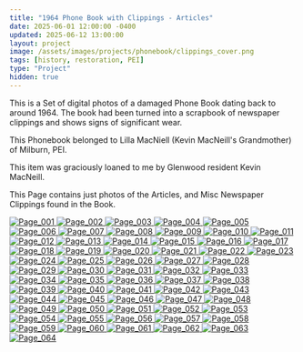 ```yaml
---
title: "1964 Phone Book with Clippings - Articles"
date: 2025-06-01 12:00:00 -0400
updated: 2025-06-12 13:00:00
layout: project
image: /assets/images/projects/phonebook/clippings_cover.png
tags: [history, restoration, PEI]
type: "Project"
hidden: true
---
```


This is a Set of digital photos of a damaged Phone Book dating back to around 1964. 
The book had been turned into a scrapbook of newspaper clippings and shows signs of significant wear. 

This Phonebook belonged to Lilla MacNiell (Kevin MacNeill's Grandmother) of Milburn, PEI.

This item was graciously loaned to me by Glenwood resident Kevin MacNeill.

This Page contains just photos of the Articles, and Misc Newspaper Clippings found in the Book.


<div class="gallery">
  <a href="{ '/assets/images/projects/phonebook/articles/photo001.jpg' | relative_url }">
    <img src="{ '/assets/images/projects/phonebook/articles/thumbnails/photo001.png' | relative_url }" alt="Page_001">
  </a>
  <a href="{ '/assets/images/projects/phonebook/articles/photo002.jpg' | relative_url }">
    <img src="{ '/assets/images/projects/phonebook/articles/thumbnails/photo002.png' | relative_url }" alt="Page_002">
  </a>
  <a href="{ '/assets/images/projects/phonebook/articles/photo003.jpg' | relative_url }">
    <img src="{ '/assets/images/projects/phonebook/articles/thumbnails/photo003.png' | relative_url }" alt="Page_003">
  </a>
  <a href="{ '/assets/images/projects/phonebook/articles/photo004.jpg' | relative_url }">
    <img src="{ '/assets/images/projects/phonebook/articles/thumbnails/photo004.png' | relative_url }" alt="Page_004">
  </a>
  <a href="{ '/assets/images/projects/phonebook/articles/photo005.jpg' | relative_url }">
    <img src="{ '/assets/images/projects/phonebook/articles/thumbnails/photo005.png' | relative_url }" alt="Page_005">
  </a>
  <a href="{ '/assets/images/projects/phonebook/articles/photo006.jpg' | relative_url }">
    <img src="{ '/assets/images/projects/phonebook/articles/thumbnails/photo006.png' | relative_url }" alt="Page_006">
  </a>
  <a href="{ '/assets/images/projects/phonebook/articles/photo007.jpg' | relative_url }">
    <img src="{ '/assets/images/projects/phonebook/articles/thumbnails/photo007.png' | relative_url }" alt="Page_007">
  </a>
  <a href="{ '/assets/images/projects/phonebook/articles/photo008.jpg' | relative_url }">
    <img src="{ '/assets/images/projects/phonebook/articles/thumbnails/photo008.png' | relative_url }" alt="Page_008">
  </a>
  <a href="{ '/assets/images/projects/phonebook/articles/photo009.jpg' | relative_url }">
    <img src="{ '/assets/images/projects/phonebook/articles/thumbnails/photo009.png' | relative_url }" alt="Page_009">
  </a>
  <a href="{ '/assets/images/projects/phonebook/articles/photo010.jpg' | relative_url }">
    <img src="{ '/assets/images/projects/phonebook/articles/thumbnails/photo010.png' | relative_url }" alt="Page_010">
  </a>
  <a href="{ '/assets/images/projects/phonebook/articles/photo011.jpg' | relative_url }">
    <img src="{ '/assets/images/projects/phonebook/articles/thumbnails/photo011.png' | relative_url }" alt="Page_011">
  </a>
  <a href="{ '/assets/images/projects/phonebook/articles/photo012.jpg' | relative_url }">
    <img src="{ '/assets/images/projects/phonebook/articles/thumbnails/photo012.png' | relative_url }" alt="Page_012">
  </a>
  <a href="{ '/assets/images/projects/phonebook/articles/photo013.jpg' | relative_url }">
    <img src="{ '/assets/images/projects/phonebook/articles/thumbnails/photo013.png' | relative_url }" alt="Page_013">
  </a>
  <a href="{ '/assets/images/projects/phonebook/articles/photo014.jpg' | relative_url }">
    <img src="{ '/assets/images/projects/phonebook/articles/thumbnails/photo014.png' | relative_url }" alt="Page_014">
  </a>
  <a href="{ '/assets/images/projects/phonebook/articles/photo015.jpg' | relative_url }">
    <img src="{ '/assets/images/projects/phonebook/articles/thumbnails/photo015.png' | relative_url }" alt="Page_015">
  </a>
  <a href="{ '/assets/images/projects/phonebook/articles/photo016.jpg' | relative_url }">
    <img src="{ '/assets/images/projects/phonebook/articles/thumbnails/photo016.png' | relative_url }" alt="Page_016">
  </a>
  <a href="{ '/assets/images/projects/phonebook/articles/photo017.jpg' | relative_url }">
    <img src="{ '/assets/images/projects/phonebook/articles/thumbnails/photo017.png' | relative_url }" alt="Page_017">
  </a>
  <a href="{ '/assets/images/projects/phonebook/articles/photo018.jpg' | relative_url }">
    <img src="{ '/assets/images/projects/phonebook/articles/thumbnails/photo018.png' | relative_url }" alt="Page_018">
  </a>
  <a href="{ '/assets/images/projects/phonebook/articles/photo019.jpg' | relative_url }">
    <img src="{ '/assets/images/projects/phonebook/articles/thumbnails/photo019.png' | relative_url }" alt="Page_019">
  </a>
  <a href="{ '/assets/images/projects/phonebook/articles/photo020.jpg' | relative_url }">
    <img src="{ '/assets/images/projects/phonebook/articles/thumbnails/photo020.png' | relative_url }" alt="Page_020">
  </a>
  <a href="{ '/assets/images/projects/phonebook/articles/photo021.jpg' | relative_url }">
    <img src="{ '/assets/images/projects/phonebook/articles/thumbnails/photo021.png' | relative_url }" alt="Page_021">
  </a>
  <a href="{ '/assets/images/projects/phonebook/articles/photo022.jpg' | relative_url }">
    <img src="{ '/assets/images/projects/phonebook/articles/thumbnails/photo022.png' | relative_url }" alt="Page_022">
  </a>
  <a href="{ '/assets/images/projects/phonebook/articles/photo023.jpg' | relative_url }">
    <img src="{ '/assets/images/projects/phonebook/articles/thumbnails/photo023.png' | relative_url }" alt="Page_023">
  </a>
  <a href="{ '/assets/images/projects/phonebook/articles/photo024.jpg' | relative_url }">
    <img src="{ '/assets/images/projects/phonebook/articles/thumbnails/photo024.png' | relative_url }" alt="Page_024">
  </a>
  <a href="{ '/assets/images/projects/phonebook/articles/photo025.jpg' | relative_url }">
    <img src="{ '/assets/images/projects/phonebook/articles/thumbnails/photo025.png' | relative_url }" alt="Page_025">
  </a>
  <a href="{ '/assets/images/projects/phonebook/articles/photo026.jpg' | relative_url }">
    <img src="{ '/assets/images/projects/phonebook/articles/thumbnails/photo026.png' | relative_url }" alt="Page_026">
  </a>
  <a href="{ '/assets/images/projects/phonebook/articles/photo027.jpg' | relative_url }">
    <img src="{ '/assets/images/projects/phonebook/articles/thumbnails/photo027.png' | relative_url }" alt="Page_027">
  </a>
  <a href="{ '/assets/images/projects/phonebook/articles/photo028.jpg' | relative_url }">
    <img src="{ '/assets/images/projects/phonebook/articles/thumbnails/photo028.png' | relative_url }" alt="Page_028">
  </a>
  <a href="{ '/assets/images/projects/phonebook/articles/photo029.jpg' | relative_url }">
    <img src="{ '/assets/images/projects/phonebook/articles/thumbnails/photo029.png' | relative_url }" alt="Page_029">
  </a>
  <a href="{ '/assets/images/projects/phonebook/articles/photo030.jpg' | relative_url }">
    <img src="{ '/assets/images/projects/phonebook/articles/thumbnails/photo030.png' | relative_url }" alt="Page_030">
  </a>
  <a href="{ '/assets/images/projects/phonebook/articles/photo031.jpg' | relative_url }">
    <img src="{ '/assets/images/projects/phonebook/articles/thumbnails/photo031.png' | relative_url }" alt="Page_031">
  </a>
  <a href="{ '/assets/images/projects/phonebook/articles/photo032.jpg' | relative_url }">
    <img src="{ '/assets/images/projects/phonebook/articles/thumbnails/photo032.png' | relative_url }" alt="Page_032">
  </a>
  <a href="{ '/assets/images/projects/phonebook/articles/photo033.jpg' | relative_url }">
    <img src="{ '/assets/images/projects/phonebook/articles/thumbnails/photo033.png' | relative_url }" alt="Page_033">
  </a>
  <a href="{ '/assets/images/projects/phonebook/articles/photo034.jpg' | relative_url }">
    <img src="{ '/assets/images/projects/phonebook/articles/thumbnails/photo034.png' | relative_url }" alt="Page_034">
  </a>
  <a href="{ '/assets/images/projects/phonebook/articles/photo035.jpg' | relative_url }">
    <img src="{ '/assets/images/projects/phonebook/articles/thumbnails/photo035.png' | relative_url }" alt="Page_035">
  </a>
  <a href="{ '/assets/images/projects/phonebook/articles/photo036.jpg' | relative_url }">
    <img src="{ '/assets/images/projects/phonebook/articles/thumbnails/photo036.png' | relative_url }" alt="Page_036">
  </a>
  <a href="{ '/assets/images/projects/phonebook/articles/photo037.jpg' | relative_url }">
    <img src="{ '/assets/images/projects/phonebook/articles/thumbnails/photo037.png' | relative_url }" alt="Page_037">
  </a>
  <a href="{ '/assets/images/projects/phonebook/articles/photo038.jpg' | relative_url }">
    <img src="{ '/assets/images/projects/phonebook/articles/thumbnails/photo038.png' | relative_url }" alt="Page_038">
  </a>
  <a href="{ '/assets/images/projects/phonebook/articles/photo039.jpg' | relative_url }">
    <img src="{ '/assets/images/projects/phonebook/articles/thumbnails/photo039.png' | relative_url }" alt="Page_039">
  </a>
  <a href="{ '/assets/images/projects/phonebook/articles/photo040.jpg' | relative_url }">
    <img src="{ '/assets/images/projects/phonebook/articles/thumbnails/photo040.png' | relative_url }" alt="Page_040">
  </a>
  <a href="{ '/assets/images/projects/phonebook/articles/photo041.jpg' | relative_url }">
    <img src="{ '/assets/images/projects/phonebook/articles/thumbnails/photo041.png' | relative_url }" alt="Page_041">
  </a>
  <a href="{ '/assets/images/projects/phonebook/articles/photo042.jpg' | relative_url }">
    <img src="{ '/assets/images/projects/phonebook/articles/thumbnails/photo042.png' | relative_url }" alt="Page_042">
  </a>
  <a href="{ '/assets/images/projects/phonebook/articles/photo043.jpg' | relative_url }">
    <img src="{ '/assets/images/projects/phonebook/articles/thumbnails/photo043.png' | relative_url }" alt="Page_043">
  </a>
  <a href="{ '/assets/images/projects/phonebook/articles/photo044.jpg' | relative_url }">
    <img src="{ '/assets/images/projects/phonebook/articles/thumbnails/photo044.png' | relative_url }" alt="Page_044">
  </a>
  <a href="{ '/assets/images/projects/phonebook/articles/photo045.jpg' | relative_url }">
    <img src="{ '/assets/images/projects/phonebook/articles/thumbnails/photo045.png' | relative_url }" alt="Page_045">
  </a>
  <a href="{ '/assets/images/projects/phonebook/articles/photo046.jpg' | relative_url }">
    <img src="{ '/assets/images/projects/phonebook/articles/thumbnails/photo046.png' | relative_url }" alt="Page_046">
  </a>
  <a href="{ '/assets/images/projects/phonebook/articles/photo047.jpg' | relative_url }">
    <img src="{ '/assets/images/projects/phonebook/articles/thumbnails/photo047.png' | relative_url }" alt="Page_047">
  </a>
  <a href="{ '/assets/images/projects/phonebook/articles/photo048.jpg' | relative_url }">
    <img src="{ '/assets/images/projects/phonebook/articles/thumbnails/photo048.png' | relative_url }" alt="Page_048">
  </a>
  <a href="{ '/assets/images/projects/phonebook/articles/photo049.jpg' | relative_url }">
    <img src="{ '/assets/images/projects/phonebook/articles/thumbnails/photo049.png' | relative_url }" alt="Page_049">
  </a>
  <a href="{ '/assets/images/projects/phonebook/articles/photo050.jpg' | relative_url }">
    <img src="{ '/assets/images/projects/phonebook/articles/thumbnails/photo050.png' | relative_url }" alt="Page_050">
  </a>
  <a href="{ '/assets/images/projects/phonebook/articles/photo051.jpg' | relative_url }">
    <img src="{ '/assets/images/projects/phonebook/articles/thumbnails/photo051.png' | relative_url }" alt="Page_051">
  </a>
  <a href="{ '/assets/images/projects/phonebook/articles/photo052.jpg' | relative_url }">
    <img src="{ '/assets/images/projects/phonebook/articles/thumbnails/photo052.png' | relative_url }" alt="Page_052">
  </a>
  <a href="{ '/assets/images/projects/phonebook/articles/photo053.jpg' | relative_url }">
    <img src="{ '/assets/images/projects/phonebook/articles/thumbnails/photo053.png' | relative_url }" alt="Page_053">
  </a>
  <a href="{ '/assets/images/projects/phonebook/articles/photo054.jpg' | relative_url }">
    <img src="{ '/assets/images/projects/phonebook/articles/thumbnails/photo054.png' | relative_url }" alt="Page_054">
  </a>
  <a href="{ '/assets/images/projects/phonebook/articles/photo055.jpg' | relative_url }">
    <img src="{ '/assets/images/projects/phonebook/articles/thumbnails/photo055.png' | relative_url }" alt="Page_055">
  </a>
  <a href="{ '/assets/images/projects/phonebook/articles/photo056.jpg' | relative_url }">
    <img src="{ '/assets/images/projects/phonebook/articles/thumbnails/photo056.png' | relative_url }" alt="Page_056">
  </a>
  <a href="{ '/assets/images/projects/phonebook/articles/photo057.jpg' | relative_url }">
    <img src="{ '/assets/images/projects/phonebook/articles/thumbnails/photo057.png' | relative_url }" alt="Page_057">
  </a>
  <a href="{ '/assets/images/projects/phonebook/articles/photo058.jpg' | relative_url }">
    <img src="{ '/assets/images/projects/phonebook/articles/thumbnails/photo058.png' | relative_url }" alt="Page_058">
  </a>
  <a href="{ '/assets/images/projects/phonebook/articles/photo059.jpg' | relative_url }">
    <img src="{ '/assets/images/projects/phonebook/articles/thumbnails/photo059.png' | relative_url }" alt="Page_059">
  </a>
  <a href="{ '/assets/images/projects/phonebook/articles/photo060.jpg' | relative_url }">
    <img src="{ '/assets/images/projects/phonebook/articles/thumbnails/photo060.png' | relative_url }" alt="Page_060">
  </a>
  <a href="{ '/assets/images/projects/phonebook/articles/photo061.jpg' | relative_url }">
    <img src="{ '/assets/images/projects/phonebook/articles/thumbnails/photo061.png' | relative_url }" alt="Page_061">
  </a>
  <a href="{ '/assets/images/projects/phonebook/articles/photo062.jpg' | relative_url }">
    <img src="{ '/assets/images/projects/phonebook/articles/thumbnails/photo062.png' | relative_url }" alt="Page_062">
  </a>
  <a href="{ '/assets/images/projects/phonebook/articles/photo063.jpg' | relative_url }">
    <img src="{ '/assets/images/projects/phonebook/articles/thumbnails/photo063.png' | relative_url }" alt="Page_063">
  </a>
  <a href="{ '/assets/images/projects/phonebook/articles/photo064.jpg' | relative_url }">
    <img src="{ '/assets/images/projects/phonebook/articles/thumbnails/photo064.png' | relative_url }" alt="Page_064">
  </a>
</div>